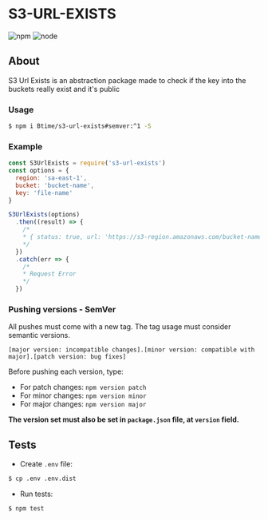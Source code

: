 # S3-URL-EXISTS

![npm](https://img.shields.io/badge/npm-v5.6.1-blue.svg) ![node](https://img.shields.io/badge/node-v8.9.0-brightgreen.svg)

## About

S3 Url Exists is an abstraction package made to check if the key into the buckets really exist and it's public

### Usage

```bash
$ npm i Btime/s3-url-exists#semver:^1 -S
```

### Example

```js
const S3UrlExists = require('s3-url-exists')
const options = {
  region: 'sa-east-1',
  bucket: 'bucket-name',
  key: 'file-name'
}

S3UrlExists(options)
  .then((result) => {
    /*
    * { status: true, url: 'https://s3-region.amazonaws.com/bucket-name/file-name' }
    */
  })
  .catch(err => {
    /*
    * Request Error
    */
  })
```

### Pushing versions - SemVer

All pushes must come with a new tag. The tag usage must consider semantic versions.

`[major version: incompatible changes].[minor version: compatible with major].[patch version: bug fixes]`

Before pushing each version, type:

- For patch changes: `npm version patch`
- For minor changes: `npm version minor`
- For major changes: `npm version major`

**The version set must also be set in `package.json` file, at `version` field.**

## Tests

- Create `.env` file:

```bash
$ cp .env .env.dist
```

- Run tests:
```bash
$ npm test
```
